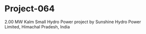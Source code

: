 # Project-064
2.00 MW Kalm Small Hydro Power project by Sunshine Hydro Power Limited, Himachal Pradesh, India
